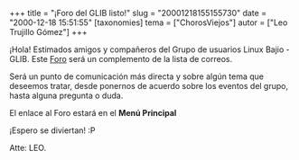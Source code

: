 +++
title = "¡Foro del GLIB listo!"
slug = "20001218155155730"
date = "2000-12-18 15:51:55"
[taxonomies]
tema = ["ChorosViejos"]
autor = ["Leo Trujillo Gómez"]
+++

¡Hola! Estimados amigos y compañeros del Grupo de usuarios Linux Bajio -
GLIB. Este [Foro](http://gnu-leo.linuxpersonal.com/Sandra) será un
complemento de la lista de correos.

Será un punto de comunicación más directa y sobre algún tema que
deseemos tratar, desde ponernos de acuerdo sobre los eventos del grupo,
hasta alguna pregunta o duda.

El enlace al Foro estará en el **Menú Principal**

¡Espero se diviertan! :P

Atte: LEO.

